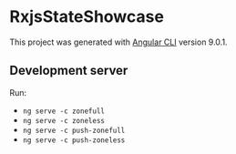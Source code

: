 # RxjsStateShowcase

This project was generated with [Angular CLI](https://github.com/angular/angular-cli) version 9.0.1.

## Development server

Run: 
- `ng serve -c zonefull` 
- `ng serve -c zoneless` 
- `ng serve -c push-zonefull` 
- `ng serve -c push-zoneless` 
